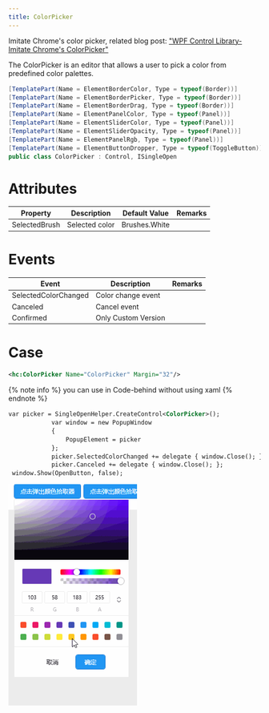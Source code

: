 ```yaml
---
title: ColorPicker
---
```


Imitate Chrome's color picker, related blog post: ["WPF Control Library-Imitate Chrome's ColorPicker"](https://www.cnblogs.com/nabian/p/9267646.html)

The ColorPicker is an editor that allows a user to pick a color from predefined color palettes.

```cs
[TemplatePart(Name = ElementBorderColor, Type = typeof(Border))]
[TemplatePart(Name = ElementBorderPicker, Type = typeof(Border))]
[TemplatePart(Name = ElementBorderDrag, Type = typeof(Border))]
[TemplatePart(Name = ElementPanelColor, Type = typeof(Panel))]
[TemplatePart(Name = ElementSliderColor, Type = typeof(Panel))]
[TemplatePart(Name = ElementSliderOpacity, Type = typeof(Panel))]
[TemplatePart(Name = ElementPanelRgb, Type = typeof(Panel))]
[TemplatePart(Name = ElementButtonDropper, Type = typeof(ToggleButton))]
public class ColorPicker : Control, ISingleOpen
```
# Attributes
|Property|Description|Default Value|Remarks|
|-|-|-|-|
|SelectedBrush|Selected color|Brushes.White|||

# Events
|Event|Description|Remarks|
|-|-|-|
|SelectedColorChanged|Color change event||
|Canceled|Cancel event||
|Confirmed|Only Custom Version|||

# Case
```xml
<hc:ColorPicker Name="ColorPicker" Margin="32"/>
```

{% note info %}
you can use in Code-behind without using xaml
{% endnote %}
``` xml
var picker = SingleOpenHelper.CreateControl<ColorPicker>();
            var window = new PopupWindow
            {
                PopupElement = picker
            };
            picker.SelectedColorChanged += delegate { window.Close(); };
            picker.Canceled += delegate { window.Close(); };
 window.Show(OpenButton, false);
```

![ColorPicker](https://raw.githubusercontent.com/HandyOrg/HandyOrgResource/master/HandyControl/Resources/ColorPicker.gif)